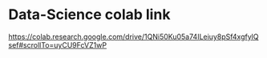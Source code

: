 # Data-Science colab link
https://colab.research.google.com/drive/1QNi50Ku05a74ILeiuy8pSf4xgfylQsef#scrollTo=uyCU9FcVZ1wP
